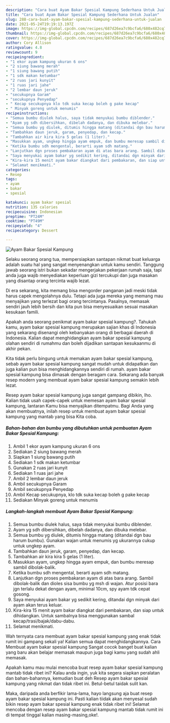 ```yaml
---
description: "Cara buat Ayam Bakar Spesial Kampung Sederhana Untuk Jualan"
title: "Cara buat Ayam Bakar Spesial Kampung Sederhana Untuk Jualan"
slug: 288-cara-buat-ayam-bakar-spesial-kampung-sederhana-untuk-jualan
date: 2021-05-24T19:19:13.197Z
image: https://img-global.cpcdn.com/recipes/687d26ea7c9bcfa6/680x482cq70/ayam-bakar-spesial-kampung-foto-resep-utama.jpg
thumbnail: https://img-global.cpcdn.com/recipes/687d26ea7c9bcfa6/680x482cq70/ayam-bakar-spesial-kampung-foto-resep-utama.jpg
cover: https://img-global.cpcdn.com/recipes/687d26ea7c9bcfa6/680x482cq70/ayam-bakar-spesial-kampung-foto-resep-utama.jpg
author: Cory Allison
ratingvalue: 4.8
reviewcount: 9
recipeingredient:
- "1 ekor ayam kampung ukuran 6 ons"
- "2 siung bawang merah"
- "1 siung bawang putih"
- "1 sdk makan ketumbar"
- "2 ruas jari kunyit"
- "1 ruas jari jahe"
- "2 lembar daun jeruk"
- "secukupnya Garam"
- "secukupnya Penyedap"
- " Kecap secukupnya klo tdk suka kecap boleh g pake kecap"
- " Minyak goreng untuk menumis"
recipeinstructions:
- "Semua bumbu diulek halus, saya tidak menyukai bumbu diblender."
- "Ayam yg sdh dibersihkan, dibelah dadanya, dan dibuka melebar."
- "Semua bumbu yg diulek, ditumis hingga matang (ditandai dgn bau harum bumbu). Gunakan wajan untuk menumis yg ukurannya cukup untuk ungkep ayam."
- "Tambahkan daun jeruk, garam, penyedap, dan kecap."
- "Tambahkan air kira kira 5 gelas (1 liter)."
- "Masukkan ayam, ungkep hingga ayam empuk, dan bumbu meresap sambil dibolak-balik."
- "Ketika bumbu sdh mengental, berarti ayam sdh matang."
- "Lanjutkan dgn proses pembakaran ayam di atas bara arang. Sambil dibolak-balik dan dioles sisa bumbu yg msh di wajan. Atur posisi bara jgn terlalu dekat dengan ayam, minimal 10cm, spy ayam tdk cepat gosong."
- "Saya menyukai ayam bakar yg sedikit kering, ditandai dgn minyak dari ayam akan terus keluar."
- "Kira-kira 15 menit ayam bakar diangkat dari pembakaran, dan siap untuk dihidangkan. Untuk sambalnya bisa menggunakan sambal kecap/trasi/bajak/dabu-dabu."
- "Selamat menikmati."
categories:
- Resep
tags:
- ayam
- bakar
- spesial

katakunci: ayam bakar spesial 
nutrition: 135 calories
recipecuisine: Indonesian
preptime: "PT24M"
cooktime: "PT49M"
recipeyield: "4"
recipecategory: Dessert

---
```



![Ayam Bakar Spesial Kampung](https://img-global.cpcdn.com/recipes/687d26ea7c9bcfa6/680x482cq70/ayam-bakar-spesial-kampung-foto-resep-utama.jpg)

Selaku seorang orang tua, mempersiapkan santapan nikmat buat keluarga adalah suatu hal yang sangat menyenangkan untuk kamu sendiri. Tanggung jawab seorang istri bukan sekadar mengerjakan pekerjaan rumah saja, tapi anda juga wajib menyediakan keperluan gizi tercukupi dan juga masakan yang disantap orang tercinta wajib lezat.

Di era  sekarang, kita memang bisa mengorder panganan jadi meski tidak harus capek mengolahnya dulu. Tetapi ada juga mereka yang memang mau menyajikan yang terlezat bagi orang tercintanya. Pasalnya, memasak sendiri jauh lebih bersih dan kita pun bisa menyesuaikan sesuai masakan kesukaan famili. 



Apakah anda seorang penikmat ayam bakar spesial kampung?. Tahukah kamu, ayam bakar spesial kampung merupakan sajian khas di Indonesia yang sekarang disenangi oleh kebanyakan orang di berbagai daerah di Indonesia. Kalian dapat menghidangkan ayam bakar spesial kampung olahan sendiri di rumahmu dan boleh dijadikan santapan kesukaanmu di akhir pekan.

Kita tidak perlu bingung untuk memakan ayam bakar spesial kampung, sebab ayam bakar spesial kampung sangat mudah untuk didapatkan dan juga kalian pun bisa menghidangkannya sendiri di rumah. ayam bakar spesial kampung bisa dimasak dengan beragam cara. Sekarang ada banyak resep modern yang membuat ayam bakar spesial kampung semakin lebih lezat.

Resep ayam bakar spesial kampung juga sangat gampang dibikin, lho. Kalian tidak usah capek-capek untuk memesan ayam bakar spesial kampung, lantaran Kamu bisa menyajikan ditempatmu. Bagi Anda yang akan membuatnya, inilah resep untuk membuat ayam bakar spesial kampung yang mantab yang bisa Kita coba.

<!--inarticleads1-->

##### Bahan-bahan dan bumbu yang dibutuhkan untuk pembuatan Ayam Bakar Spesial Kampung:

1. Ambil 1 ekor ayam kampung ukuran 6 ons
1. Sediakan 2 siung bawang merah
1. Siapkan 1 siung bawang putih
1. Sediakan 1 sdk makan ketumbar
1. Gunakan 2 ruas jari kunyit
1. Sediakan 1 ruas jari jahe
1. Ambil 2 lembar daun jeruk
1. Ambil secukupnya Garam
1. Ambil secukupnya Penyedap
1. Ambil  Kecap secukupnya, klo tdk suka kecap boleh g pake kecap
1. Sediakan  Minyak goreng untuk menumis




<!--inarticleads2-->

##### Langkah-langkah membuat Ayam Bakar Spesial Kampung:

1. Semua bumbu diulek halus, saya tidak menyukai bumbu diblender.
1. Ayam yg sdh dibersihkan, dibelah dadanya, dan dibuka melebar.
1. Semua bumbu yg diulek, ditumis hingga matang (ditandai dgn bau harum bumbu). Gunakan wajan untuk menumis yg ukurannya cukup untuk ungkep ayam.
1. Tambahkan daun jeruk, garam, penyedap, dan kecap.
1. Tambahkan air kira kira 5 gelas (1 liter).
1. Masukkan ayam, ungkep hingga ayam empuk, dan bumbu meresap sambil dibolak-balik.
1. Ketika bumbu sdh mengental, berarti ayam sdh matang.
1. Lanjutkan dgn proses pembakaran ayam di atas bara arang. Sambil dibolak-balik dan dioles sisa bumbu yg msh di wajan. Atur posisi bara jgn terlalu dekat dengan ayam, minimal 10cm, spy ayam tdk cepat gosong.
1. Saya menyukai ayam bakar yg sedikit kering, ditandai dgn minyak dari ayam akan terus keluar.
1. Kira-kira 15 menit ayam bakar diangkat dari pembakaran, dan siap untuk dihidangkan. Untuk sambalnya bisa menggunakan sambal kecap/trasi/bajak/dabu-dabu.
1. Selamat menikmati.




Wah ternyata cara membuat ayam bakar spesial kampung yang enak tidak rumit ini gampang sekali ya! Kalian semua dapat menghidangkannya. Cara Membuat ayam bakar spesial kampung Sangat cocok banget buat kalian yang baru akan belajar memasak maupun juga bagi kamu yang sudah ahli memasak.

Apakah kamu mau mulai mencoba buat resep ayam bakar spesial kampung mantab tidak ribet ini? Kalau anda ingin, yuk kita segera siapkan peralatan dan bahan-bahannya, kemudian buat deh Resep ayam bakar spesial kampung yang nikmat dan tidak ribet ini. Betul-betul taidak sulit kan. 

Maka, daripada anda berfikir lama-lama, hayo langsung aja buat resep ayam bakar spesial kampung ini. Pasti kalian tiidak akan menyesal sudah bikin resep ayam bakar spesial kampung enak tidak ribet ini! Selamat mencoba dengan resep ayam bakar spesial kampung mantab tidak rumit ini di tempat tinggal kalian masing-masing,oke!.

